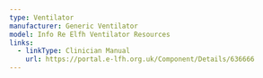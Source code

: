 ```yaml
---
type: Ventilator
manufacturer: Generic Ventilator
model: Info Re Elfh Ventilator Resources
links:
  - linkType: Clinician Manual
    url: https://portal.e-lfh.org.uk/Component/Details/636666
---
```

